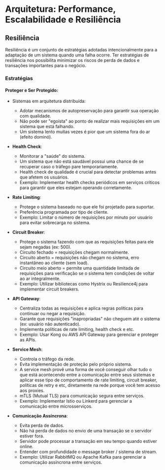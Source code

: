 # Arquitetura: Performance, Escalabilidade e Resiliência

## Resiliência

Resiliência é um conjunto de estratégias adotadas intencionalmente para a adaptação de um sistema quando uma falha ocorre. Ter estratégias de resiliência nos possibilita minimizar os riscos de perda de dados e transações importantes para o negócio.

### Estratégias

#### **Proteger e Ser Protegido**:
- Sistemas em arquitetura distribuída:
  - Adotar mecanismos de autopreservação para garantir sua operação com qualidade.
  - Não pode ser "egoísta" ao ponto de realizar mais requisições em um sistema que está falhando.
  - Um sistema lento muitas vezes é pior que um sistema fora do ar (efeito dominó).

- **Health Check**:
  - Monitorar a "saúde" do sistema.
  - Um sistema que não está saudável possui uma chance de se recuperar caso o tráfego pare temporariamente.
  - Health check de qualidade é crucial para detectar problemas antes que afetem os usuários.
  - Exemplo: Implementar health checks periódicos em serviços críticos para garantir que eles estejam operando corretamente.

- **Rate Limiting**:
  - Protege o sistema baseado no que ele foi projetado para suportar.
  - Preferência programada por tipo de cliente.
  - Exemplo: Limitar o número de requisições por minuto por usuário para evitar sobrecarga no sistema.

- **Circuit Breaker**:
  - Protege o sistema fazendo com que as requisições feitas para ele sejam negadas (ex: 500).
  - Circuito fechado = requisições chegam normalmente.
  - Circuito aberto = requisições não chegam no sistema, erro instantâneo ao cliente (sem load).
  - Circuito meio aberto = permite uma quantidade limitada de requisições para verificação se o sistema tem condições de voltar ao ar integralmente.
  - Exemplo: Utilizar bibliotecas como Hystrix ou Resilience4j para implementar circuit breakers.

- **API Gateway**:
  - Centraliza todas as requisições e aplica regras políticas para continuar ou negar a requisição.
  - Garante que requisições "inapropriadas" não cheguem até o sistema (ex: usuário não autenticado).
  - Implementa políticas de rate limiting, health check e etc.
  - Exemplo: Usar Kong ou AWS API Gateway para gerenciar e proteger as APIs.

- **Service Mesh**:
  - Controla o tráfego da rede.
  - Evita implementação de proteção pelo próprio sistema.
  - A service mesh provê uma forma de você conseguir olhar tudo o que está acontecendo entre a comunicação entre seus sistemas e aplicar esse tipo de comportamento de rate limiting, circuit breaker, políticas de retry e etc, diretamente na rede porque você tem acesso aos proxies.
  - mTLS (Mutual TLS) para comunicação segura entre serviços.
  - Exemplo: Implementar Istio ou Linkerd para gerenciar a comunicação entre microsserviços.

- **Comunicação Assíncrona**:
  - Evita perda de dados.
  - Não há perda de dados no envio de uma transação se o servidor estiver fora.
  - Servidor pode processar a transação em seu tempo quando estiver online.
  - Entender com profundidade o message broker / sistema de stream.
  - Exemplo: Utilizar RabbitMQ ou Apache Kafka para gerenciar a comunicação assíncrona entre serviços.

